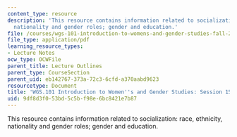 ```yaml
---
content_type: resource
description: 'This resource contains information related to socialization: race, ethnicity,
  nationality and gender roles; gender and education.'
file: /courses/wgs-101-introduction-to-womens-and-gender-studies-fall-2014/9df8d3f053bd5c5bf98e6bc8421e7b87_MITWGS_101F14_Sess15.pdf
file_type: application/pdf
learning_resource_types:
- Lecture Notes
ocw_type: OCWFile
parent_title: Lecture Outlines
parent_type: CourseSection
parent_uid: eb142767-373a-72c3-6cfd-a370aabd9623
resourcetype: Document
title: 'WGS.101 Introduction to Women''s and Gender Studies: Session 15 Lecture Outline'
uid: 9df8d3f0-53bd-5c5b-f98e-6bc8421e7b87
---
```

This resource contains information related to socialization: race, ethnicity, nationality and gender roles; gender and education.
